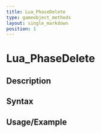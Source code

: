 ```yaml
---
title: Lua_PhaseDelete
type: gameobject_methods
layout: single_markdown
position: 1
---
```


# Lua_PhaseDelete

## Description

## Syntax

## Usage/Example


